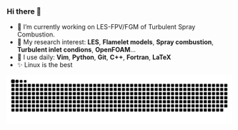 ### Hi there 👋

- 🔭 I’m currently working on LES-FPV/FGM of Turbulent Spray Combustion.
- 🌱 My research interest: **LES**, **Flamelet models**, **Spray combustion**, **Turbulent inlet condions**, **OpenFOAM**...
- 👯 I use daily: **Vim**, **Python**, **Git**, **C++**, **Fortran**, **LaTeX**
- :sparkles: Linux is the best

![github contribution grid snake animation](https://raw.githubusercontent.com/TimoLin/TimoLin/output/github-contribution-grid-snake.svg)

